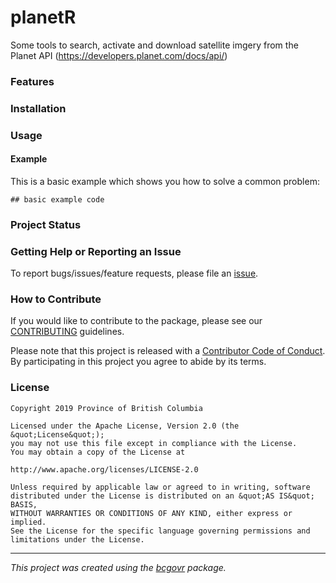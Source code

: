 # planetR

Some tools to search, activate and download satellite imgery from the Planet API (https://developers.planet.com/docs/api/)

### Features

### Installation

### Usage

#### Example

This is a basic example which shows you how to solve a common problem:

```{r example}
## basic example code
```

### Project Status

### Getting Help or Reporting an Issue

To report bugs/issues/feature requests, please file an [issue](https://github.com/bcgov/planetR/issues/).

### How to Contribute

If you would like to contribute to the package, please see our 
[CONTRIBUTING](CONTRIBUTING.md) guidelines.

Please note that this project is released with a [Contributor Code of Conduct](CODE_OF_CONDUCT.md). By participating in this project you agree to abide by its terms.

### License

```
Copyright 2019 Province of British Columbia

Licensed under the Apache License, Version 2.0 (the &quot;License&quot;);
you may not use this file except in compliance with the License.
You may obtain a copy of the License at

http://www.apache.org/licenses/LICENSE-2.0

Unless required by applicable law or agreed to in writing, software distributed under the License is distributed on an &quot;AS IS&quot; BASIS,
WITHOUT WARRANTIES OR CONDITIONS OF ANY KIND, either express or implied.
See the License for the specific language governing permissions and limitations under the License.
```

---
*This project was created using the [bcgovr](https://github.com/bcgov/bcgovr) package.* 

